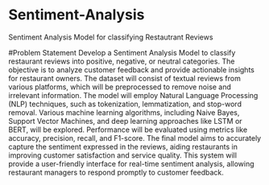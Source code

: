 # Sentiment-Analysis
Sentiment Analysis Model for classifying Restautrant Reviews

#Problem Statement
Develop a Sentiment Analysis Model to classify restaurant reviews into positive, negative, or neutral categories. The objective is to analyze customer feedback and provide actionable insights for restaurant owners. The dataset will consist of textual reviews from various platforms, which will be preprocessed to remove noise and irrelevant information. The model will employ Natural Language Processing (NLP) techniques, such as tokenization, lemmatization, and stop-word removal. Various machine learning algorithms, including Naive Bayes, Support Vector Machines, and deep learning approaches like LSTM or BERT, will be explored. Performance will be evaluated using metrics like accuracy, precision, recall, and F1-score. The final model aims to accurately capture the sentiment expressed in the reviews, aiding restaurants in improving customer satisfaction and service quality. This system will provide a user-friendly interface for real-time sentiment analysis, allowing restaurant managers to respond promptly to customer feedback.
